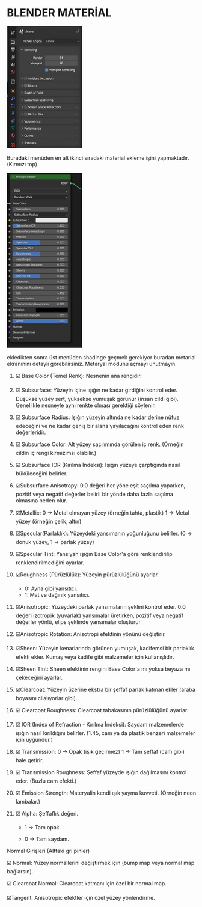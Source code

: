 # BLENDER MATERİAL

 <img src="./assets/materialekleme.png" alt="alt yazı" width="200">

Buradaki menüden en alt ikinci sıradaki material ekleme işini yapmaktadır.(Kırmızı top)


 <img src="./assets/materialmenu.png" alt="alt yazı" width="200">



ekledikten sonra üst menüden shadinge geçmek gerekiyor buradan metarial ekranınını detaylı görebilirsiniz. Metaryal modunu açmayı unutmayın.
1. ☑️ Base Color (Temel Renk):
Nesnenin ana rengidir. 

2. ☑️ Subsurface:
Yüzeyin içine ışığın ne kadar girdiğini kontrol eder. Düşükse yüzey sert, yüksekse yumuşak görünür (insan cildi gibi). Genellikle nesneyle aynı renkte olması gerektiği söylenir.

3. ☑️ Subsurface Radius:
 Işığın yüzeyin altında ne kadar derine nüfuz edeceğini ve ne kadar geniş bir alana yayılacağını kontrol eden renk değerleridir.


4. ☑️ Subsurface Color:
Alt yüzey saçılımında görülen iç renk. (Örneğin cildin iç rengi kırmızımsı olabilir.)

5. ☑️ Subsurface IOR (Kırılma İndeksi):
Işığın yüzeye çarptığında nasıl büküleceğini belirler. 

6. ☑️Subsurface Anisotropy:
0.0 değeri her yöne eşit saçılma yaparken, pozitif veya negatif değerler belirli bir yönde daha fazla saçılma olmasına neden olur.

7. ☑️Metallic:
0 → Metal olmayan yüzey (örneğin tahta, plastik)
1 → Metal yüzey (örneğin çelik, altın)

8. ☑️Specular(Parlaklık):
Yüzeydeki yansımanın yoğunluğunu belirler. (0 → donuk yüzey, 1 → parlak yüzey)

9. ☑️Specular Tint:
Yansıyan ışığın Base Color'a göre renklendirilip renklendirilmediğini ayarlar.

10. ☑️Roughness (Pürüzlülük):
Yüzeyin pürüzlülüğünü ayarlar.
    - 0: Ayna gibi yansıtıcı.
    -   1: Mat ve dağınık yansıtıcı.

11. ☑️Anisotropic:
Yüzeydeki parlak yansımaların şeklini kontrol eder. 0.0 değeri izotropik (yuvarlak) yansımalar üretirken, pozitif veya negatif değerler yönlü, elips şeklinde yansımalar oluşturur 

12. ☑️Anisotropic Rotation:
Anisotropi efektinin yönünü değiştirir.

13. ☑️Sheen:
Yüzeyin kenarlarında görünen yumuşak, kadifemsi bir parlaklık efekti ekler. Kumaş veya kadife gibi malzemeler için kullanışlıdır.

14. ☑️Sheen Tint:
Sheen efektinin rengini Base Color'a mı yoksa beyaza mı çekeceğini ayarlar.

15. ☑️Clearcoat:
Yüzeyin üzerine ekstra bir şeffaf parlak katman ekler (araba boyasını cilalıyorlar gibi).

16. ☑️ Clearcoat Roughness:
Clearcoat tabakasının pürüzlülüğünü ayarlar.


17. ☑️ IOR (Index of Refraction - Kırılma İndeksi):
Saydam malzemelerde ışığın nasıl kırıldığını belirler.
(1.45, cam ya da plastik benzeri malzemeler için uygundur.)

18. ☑️ Transmission:
      0 → Opak (ışık geçirmez)
      1 → Tam şeffaf (cam gibi) hale getirir.

19. ☑️ Transmission Roughness:
Şeffaf yüzeyde ışığın dağılmasını kontrol eder. (Buzlu cam efekti.)

20. ☑️ Emission Strength:
Materyalin kendi ışık yayma kuvveti. (Örneğin neon lambalar.)

21. ☑️ Alpha:
Şeffaflık değeri.

    - 1 → Tam opak.

    - 0 → Tam saydam.

Normal Girişleri (Alttaki gri pinler)

☑️ Normal:
Yüzey normallerini değiştirmek için (bump map veya normal map bağlarsın).

☑️ Clearcoat Normal:
Clearcoat katmanı için özel bir normal map.

☑️Tangent:
Anisotropic efektler için özel yüzey yönlendirme.

